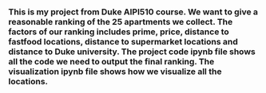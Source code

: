 ### This is my project from Duke AIPI510 course. We want to give a reasonable ranking of the 25 apartments we collect. The factors of our ranking includes prime, price, distance to fastfood locations, distance to supermarket locations and distance to Duke university. The project code ipynb file shows all the code we need to output the final ranking. The visualization ipynb file shows how we visualize all the locations.
